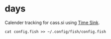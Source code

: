 # days
Calender tracking for cass.si using [Time Sink](https://manytricks.com/timesink/).

```
cat config.fish >> ~/.config/fish/config.fish
```
